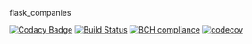 flask_companies

[![Codacy Badge](https://api.codacy.com/project/badge/Grade/aedb803d0b5246bd939714cbb9f51edd)](https://app.codacy.com/manual/rechenmann/flask_companies?utm_source=github.com&utm_medium=referral&utm_content=Ruijan/flask_companies&utm_campaign=Badge_Grade_Settings)
[![Build Status](https://travis-ci.com/Ruijan/flask_companies.svg?token=o6vpSUdri7z2VHpksYNF&branch=master)](https://travis-ci.com/Ruijan/flask_companies)
[![BCH compliance](https://bettercodehub.com/edge/badge/Ruijan/flask_companies?branch=master)](https://bettercodehub.com/)
[![codecov](https://codecov.io/gh/Ruijan/flask_companies/branch/master/graph/badge.svg)](https://codecov.io/gh/Ruijan/flask_companies)
